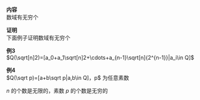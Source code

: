 **内容**    
数域有无穷个    
    
**证明**    
下面例子证明数域有无穷个    
    
**例3**    
 $Q(\sqrt[n]2)=[a_0+a_1\sqrt[n]2+\cdots+a_{n-1}\sqrt[n]{2^{n-1}}|a_i\in Q]$     
    
**例4**    
 $Q(\sqrt p)=[a+b\sqrt p|a,b\in Q]，p$ 为任意素数    
    
 $n$ 的个数是无限的，素数 $p$ 的个数是无穷的    
